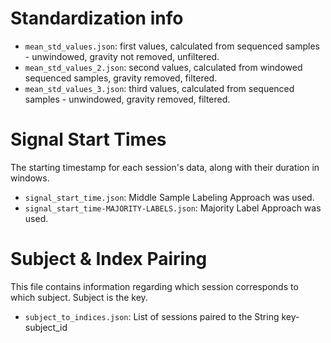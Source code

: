 # Standardization info

- `mean_std_values.json`: first values, calculated from sequenced samples - unwindowed, gravity not removed, unfiltered.
- `mean_std_values_2.json`: second values, calculated from windowed sequenced samples, gravity removed, filtered.
- `mean_std_values_3.json`: third values, calculated from sequenced samples - unwindowed, gravity removed, filtered.

# Signal Start Times

The starting timestamp for each session's data, along with their duration in windows.

- `signal_start_time.json`:  Middle Sample Labeling Approach was used.
- `signal_start_time-MAJORITY-LABELS.json`: Majority Label Approach was used.

# Subject & Index Pairing

This file contains information regarding which session corresponds to which subject. Subject is the key.

- `subject_to_indices.json`: List of sessions paired to the String key-subject_id